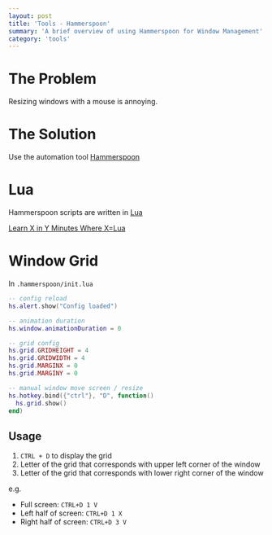 ```yaml
---
layout: post
title: 'Tools - Hammerspoon'
summary: 'A brief overview of using Hammerspoon for Window Management'
category: 'tools'
---
```


# The Problem

Resizing windows with a mouse is annoying.

# The Solution

Use the automation tool [Hammerspoon](https://www.hammerspoon.org/)

# Lua

Hammerspoon scripts are written in [Lua](https://www.lua.org/)

[Learn X in Y Minutes Where X=Lua](https://learnxinyminutes.com/docs/lua/)

# Window Grid

In `.hammerspoon/init.lua`

```lua
-- config reload
hs.alert.show("Config loaded")

-- animation duration
hs.window.animationDuration = 0

-- grid config
hs.grid.GRIDHEIGHT = 4
hs.grid.GRIDWIDTH = 4
hs.grid.MARGINX = 0
hs.grid.MARGINY = 0

-- manual window move screen / resize
hs.hotkey.bind({"ctrl"}, "D", function()
  hs.grid.show()
end)
```

## Usage

1. `CTRL + D` to display the grid
1. Letter of the grid that corresponds with upper left corner of the window
1. Letter of the grid that corresponds with lower right corner of the window

e.g.

+ Full screen: `CTRL+D 1 V`
+ Left half of screen: `CTRL+D 1 X`
+ Right half of screen: `CTRL+D 3 V`
